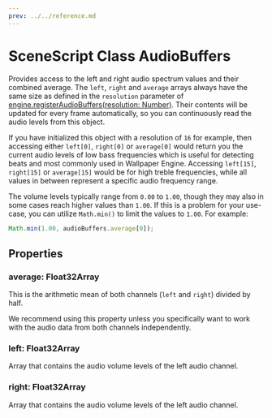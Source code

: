 ```yaml
---
prev: ../../reference.md
---
```


# SceneScript Class AudioBuffers

Provides access to the left and right audio spectrum values and their combined average. The `left`, `right` and `average` arrays always have the same size as defined in the `resolution` parameter of [engine.registerAudioBuffers(resolution: Number)](/wallpaper-engine-docs/scene/scenescript/reference/class/IEngine). Their contents will be updated for every frame automatically, so you can continuously read the audio levels from this object.

If you have initialized this object with a resolution of `16` for example, then accessing either `left[0]`, `right[0]` or `average[0]` would return you the current audio levels of low bass frequencies which is useful for detecting beats and most commonly used in Wallpaper Engine. Accessing `left[15]`, `right[15]` or `average[15]` would be for high treble frequencies, while all values in between represent a specific audio frequency range.

The volume levels typically range from `0.00` to `1.00`, though they may also in some cases reach higher values than `1.00`. If this is a problem for your use-case, you can utilize `Math.min()` to limit the values to `1.00`. For example:

```js
Math.min(1.00, audioBuffers.average[0]);
```

## Properties

### average: Float32Array

This is the arithmetic mean of both channels (`left` and `right`) divided by half.

We recommend using this property unless you specifically want to work with the audio data from both channels independently.

### left: Float32Array

Array that contains the audio volume levels of the left audio channel.

### right: Float32Array

Array that contains the audio volume levels of the left audio channel.
